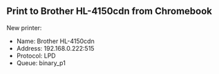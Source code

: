## Print to Brother HL-4150cdn from Chromebook
New printer:
- Name: Brother HL-4150cdn
- Address: 192.168.0.222:515
- Protocol: LPD
- Queue: binary_p1
